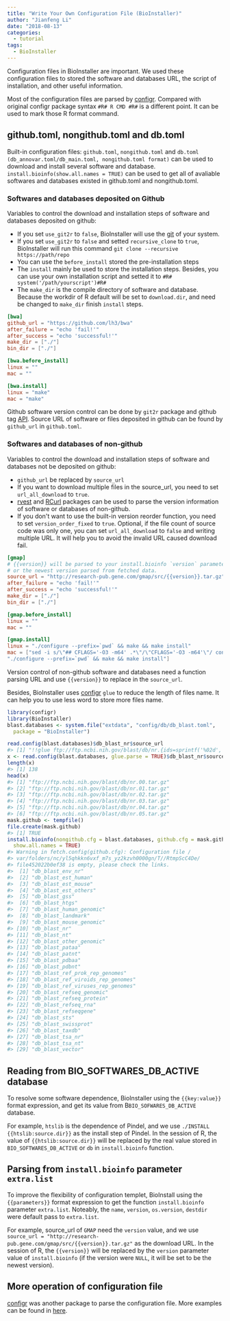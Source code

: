 ```yaml
---
title: "Write Your Own Configuration File (BioInstaller)"
author: "Jianfeng Li"
date: "2018-08-13"
categories:
  - tutorial
tags:
  - BioInstaller
---
```




Configuration files in BioInstaller are important. We used these configuration files to stored the software and databases URL, the script of installation, and other useful information.

Most of the configuration files are parsed by [configr](https://github.com/Miachol/configr). Compared with original configr package syntax `#R# R CMD #R#` is a different point. It can be used to mark those R format command.

## github.toml, nongithub.toml and db.toml

Built-in configuration files: `github.toml`, `nongithub.toml` and `db.toml (db_annovar.toml/db_main.toml, nongithub.toml format)` can be used to download and install several software and database. `install.bioinfo(show.all.names = TRUE)` can be used to get all of avaliable softwares and databases existed in github.toml and nongithub.toml.

### Softwares and databases deposited on Github 

Variables to control the download and installation steps of software and databases deposited on github:

- If you set `use_git2r` to `false`, BioInstaller will use the [git](https://en.wikipedia.org/wiki/Git) of your system.
- If you set `use_git2r` to `false` and setted `recursive_clone` to `true`, BioInstaller will run this command `git clone --recursive https://path/repo`
- You can use the `before_install` stored the pre-installation steps
- The `install` mainly be used to store the installation steps. Besides, you can use your own installation script and setted it to `#R# system('/path/yourscript')#R#`
- The `make_dir` is the compile directory of software and database. Because the workdir of R default will be set to `download.dir`, and need be changed to `make_dir` finish `install` steps.

```toml
[bwa]
github_url = "https://github.com/lh3/bwa"
after_failure = "echo 'fail!'"
after_success = "echo 'successful!'"
make_dir = ["./"]
bin_dir = ["./"]

[bwa.before_install]
linux = ""
mac = ""

[bwa.install]
linux = "make"
mac = "make"
```

Github software version control can be done by `git2r` package and github tag [API](https://developer.github.com/v3). Source URL of software or files deposited in github can be found by `github_url` in `github.toml`.

### Softwares and databases of non-github

Variables to control the download and installation steps of software and databases not be deposited on github:

- `github_url` be replaced by `source_url`
- If you want to download multiple files in the source_url, you need to set `url_all_download` to `true`.
- [rvest](https://cran.r-project.org/package=rvest) and [RCurl](https://cran.r-project.org/package=RCurl) packages can be used to parse the version information of software or databases of non-github.
- If you don't want to use the built-in version reorder function, you need to set `version_order_fixed` to `true`. Optional, if the file count of source code was only one, you can set `url_all_download` to `false` and writing multiple URL. It will help you to avoid the invalid URL caused download fail.

```toml
[gmap]
# {{version}} will be parsed to your install.bioinfo `version` parameter
# or the newest version parsed from fetched data.
source_url = "http://research-pub.gene.com/gmap/src/{{version}}.tar.gz"
after_failure = "echo 'fail!'"
after_success = "echo 'successful!'"
make_dir = ["./"]
bin_dir = ["./"]

[gmap.before_install]
linux = ""
mac = ""

[gmap.install]
linux = "./configure --prefix=`pwd` && make && make install"
mac = ["sed -i s/\"## CFLAGS='-O3 -m64' .*\"/\"CFLAGS='-O3 -m64'\"/ config.site",
"./configure --prefix=`pwd` && make && make install"]
```

Version control of non-github software and databases need a function parsing URL and use `{{version}}` to replace in the `source_url`.

Besides, BioInstaller uses [configr](https://github.com/Miachol/configr) `glue` to reduce the length of files name. It can help you to use less word to store more files name.


```r
library(configr)
library(BioInstaller)
blast.databases <- system.file("extdata", "config/db/db_blast.toml", 
  package = "BioInstaller")

read.config(blast.databases)$db_blast_nr$source_url
#> [1] "!!glue ftp://ftp.ncbi.nih.gov/blast/db/nr.{ids=sprintf('%02d', 0:68);rep(ids, 2)}.tar.gz{c(rep('', length(ids)), rep('.md5', length(ids)))}"
x <- read.config(blast.databases, glue.parse = TRUE)$db_blast_nr$source_url
length(x)
#> [1] 138
head(x)
#> [1] "ftp://ftp.ncbi.nih.gov/blast/db/nr.00.tar.gz"
#> [2] "ftp://ftp.ncbi.nih.gov/blast/db/nr.01.tar.gz"
#> [3] "ftp://ftp.ncbi.nih.gov/blast/db/nr.02.tar.gz"
#> [4] "ftp://ftp.ncbi.nih.gov/blast/db/nr.03.tar.gz"
#> [5] "ftp://ftp.ncbi.nih.gov/blast/db/nr.04.tar.gz"
#> [6] "ftp://ftp.ncbi.nih.gov/blast/db/nr.05.tar.gz"
mask.github <- tempfile()
file.create(mask.github)
#> [1] TRUE
install.bioinfo(nongithub.cfg = blast.databases, github.cfg = mask.github, 
  show.all.names = TRUE)
#> Warning in fetch.config(github.cfg): Configuration file /
#> var/folders/nc/yl5qhkkn6vxf_m7s_yz2kzvh0000gn/T//RtmpScC4De/
#> file452022b0ef38 is empty, please check the links.
#>  [1] "db_blast_env_nr"                 
#>  [2] "db_blast_est_human"              
#>  [3] "db_blast_est_mouse"              
#>  [4] "db_blast_est_others"             
#>  [5] "db_blast_gss"                    
#>  [6] "db_blast_htgs"                   
#>  [7] "db_blast_human_genomic"          
#>  [8] "db_blast_landmark"               
#>  [9] "db_blast_mouse_genomic"          
#> [10] "db_blast_nr"                     
#> [11] "db_blast_nt"                     
#> [12] "db_blast_other_genomic"          
#> [13] "db_blast_pataa"                  
#> [14] "db_blast_patnt"                  
#> [15] "db_blast_pdbaa"                  
#> [16] "db_blast_pdbnt"                  
#> [17] "db_blast_ref_prok_rep_genomes"   
#> [18] "db_blast_ref_viroids_rep_genomes"
#> [19] "db_blast_ref_viruses_rep_genomes"
#> [20] "db_blast_refseq_genomic"         
#> [21] "db_blast_refseq_protein"         
#> [22] "db_blast_refseq_rna"             
#> [23] "db_blast_refseqgene"             
#> [24] "db_blast_sts"                    
#> [25] "db_blast_swissprot"              
#> [26] "db_blast_taxdb"                  
#> [27] "db_blast_tsa_nr"                 
#> [28] "db_blast_tsa_nt"                 
#> [29] "db_blast_vector"
```

## Reading from BIO_SOFTWARES_DB_ACTIVE database

To resolve some software dependence, BioInstaller using the `{{key:value}}` format expression, and get its value from B`BIO_SOFWARES_DB_ACTIVE` database.

For example, `htslib` is the dependence of Pindel, and we use `./INSTALL {{htslib:source.dir}}` as the install step of Pindel. In the session of R, the value of `{{htslib:source.dir}}` will be replaced by the real value stored in `BIO_SOFTWARES_DB_ACTIVE` or `db` in `install.bioinfo` function.

## Parsing from `install.bioinfo` parameter `extra.list`

To improve the flexibility of configuration templet, BioInstall using the `{{parameters}}` format expression to get the function `install.bioinfo` parameter `extra.list`. Noteably,  the `name`, `version`, `os.version`, `destdir` were default pass to `extra.list`.

For example, source_url of `GMAP` need the `version` value, and we use `source_url = "http://research-pub.gene.com/gmap/src/{{version}}.tar.gz"` as the download URL. In the session of R, the `{{version}}` will be replaced by the `version` parameter value of `install.bioinfo` (if the version were `NULL`, it will be set to be the newest version).

## More operation of configuration file

[configr](https://github.com/Miachol/configr) was another package to parse the configuration file. More examples can be found in [here](https://github.com/Miachol/configr).
